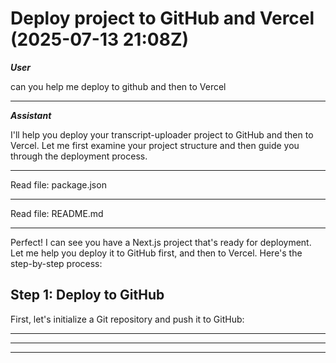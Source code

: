 <!-- Generated by SpecStory -->

# Deploy project to GitHub and Vercel (2025-07-13 21:08Z)

_**User**_

can you help me deploy to github and then to Vercel

---

_**Assistant**_

I'll help you deploy your transcript-uploader project to GitHub and then to Vercel. Let me first examine your project structure and then guide you through the deployment process.


---

Read file: package.json

---

Read file: README.md

---

Perfect! I can see you have a Next.js project that's ready for deployment. Let me help you deploy it to GitHub first, and then to Vercel. Here's the step-by-step process:

## Step 1: Deploy to GitHub

First, let's initialize a Git repository and push it to GitHub:


---



---



---

